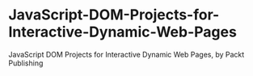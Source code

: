 


# JavaScript-DOM-Projects-for-Interactive-Dynamic-Web-Pages
JavaScript DOM Projects for Interactive Dynamic Web Pages, by Packt Publishing

